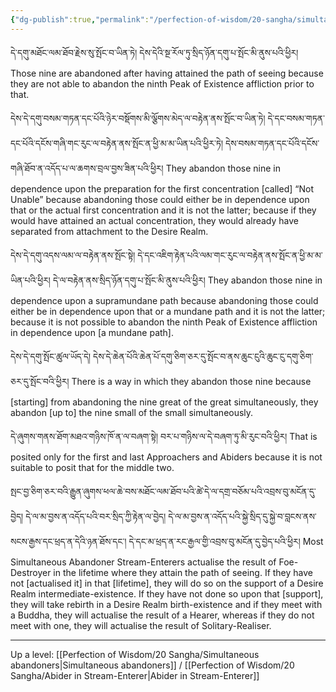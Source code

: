 ```yaml
---
{"dg-publish":true,"permalink":"/perfection-of-wisdom/20-sangha/simultaneous-abandoners-extensive/"}
---
```


དེ་དགུ་མཐོང་ལམ་ཐོབ་རྗེས་སུ་སྤོང་བ་ཡིན་ཏེ། དེས་དེའི་སྔ་རོལ་ཏུ་སྲིད་ཉོན་དགུ་པ་སྤོང་མི་ནུས་པའི་ཕྱིར།
Those nine are abandoned after having attained the path of seeing because they are not able to abandon the ninth Peak of Existence affliction prior to that.

དེས་དེ་དགུ་བསམ་གཏན་དང་པོའི་ཉེར་བསྡོགས་མི་ལྕོགས་མེད་ལ་བརྟེན་ནས་སྤོང་བ་ཡིན་ཏེ། 
དེ་དང་བསམ་གཏན་དང་པོའི་དངོས་གཞི་གང་རུང་ལ་བརྟེན་ནས་སྤོང་ན་ཕྱི་མ་མ་ཡིན་པའི་ཕྱིར་ཏེ། 
དེས་བསམ་གཏན་དང་པོའི་དངོས་གཞི་ཐོབ་ན་འདོད་པ་ལ་ཆགས་བྲལ་བྱས་ཟིན་པའི་ཕྱིར།
They abandon those nine in dependence upon the preparation for the first concentration [called] “Not Unable” because abandoning those could either be in dependence upon that or the actual first concentration and it is not the latter; because if they would have attained an actual concentration, they would already have separated from attachment to the Desire Realm.

དེས་དེ་དགུ་འདས་ལམ་ལ་བརྟེན་ནས་སྤོང་སྟེ། དེ་དང་འཇིག་རྟེན་པའི་ལམ་གང་རུང་ལ་བརྟེན་ནས་སྤོང་ན་ཕྱི་མ་མ་ཡིན་པའི་ཕྱིར།
དེ་ལ་བརྟེན་ནས་སྲིད་ཉོན་དགུ་པ་སྤོང་མི་ནུས་པའི་ཕྱིར།
They abandon those nine in dependence upon a supramundane path because abandoning those could either be in dependence upon that or a mundane path and it is not the latter; because it is not possible to abandon the ninth Peak of Existence affliction in dependence upon [a mundane path].

དེས་དེ་དགུ་སྤོང་ཚུལ་ཡོད་དེ། དེས་དེ་ཆེན་པོའི་ཆེན་པོ་དགུ་ཅིག་ཅར་དུ་སྤོང་བ་ནས་ཆུང་ངུའི་ཆུང་ངུ་དགུ་ཅིག་ཅར་དུ་སྤོང་བའི་ཕྱིར།
There is a way in which they abandon those nine because [starting] from abandoning the nine great of the great simultaneously, they abandon [up to] the nine small of the small simultaneously.

དེ་ཞུགས་གནས་ཐོག་མཐའ་གཉིས་ཁོ་ན་ལ་བཞག་སྟེ། བར་པ་གཉིས་ལ་དེ་བཞག་ཏུ་མི་རུང་བའི་ཕྱིར།
That is posited only for the first and last Approachers and Abiders because it is not suitable to posit that for the middle two.

སྤང་བྱ་ཅིག་ཅར་བའི་རྒྱུན་ཞུགས་ཕལ་ཆེ་བས་མཐོང་ལམ་ཐོབ་པའི་ཚེ་དེ་ལ་དགྲ་བཅོམ་པའི་འབྲས་བུ་མངོན་དུ་བྱེད། དེ་ལ་མ་བྱས་ན་འདོད་པའི་བར་སྲིད་ཀྱི་རྟེན་ལ་བྱེད། 
དེ་ལ་མ་བྱས་ན་འདོད་པའི་སྐྱེ་སྲིད་དུ་སྐྱེ་བ་བླངས་ནས་སངས་རྒྱས་དང་ཕྲད་ན་དེའི་ཉན་ཐོས་དང་། དེ་དང་མ་ཕྲད་ན་རང་རྒྱལ་གྱི་འབྲས་བུ་མངོན་དུ་བྱེད་པའི་ཕྱིར།
Most Simultaneous Abandoner Stream-Enterers actualise the result of Foe-Destroyer in the lifetime where they attain the path of seeing.
If they have not [actualised it] in that [lifetime], they will do so on the support of a Desire Realm intermediate-existence. If they have not done so upon that [support], they will take rebirth in a Desire Realm birth-existence and if they meet with a Buddha, they will actualise the result of a Hearer, whereas if they do not meet with one, they will actualise the result of Solitary-Realiser.

---
Up a level: [[Perfection of Wisdom/20 Sangha/Simultaneous abandoners\|Simultaneous abandoners]] / [[Perfection of Wisdom/20 Sangha/Abider in Stream-Enterer\|Abider in Stream-Enterer]]